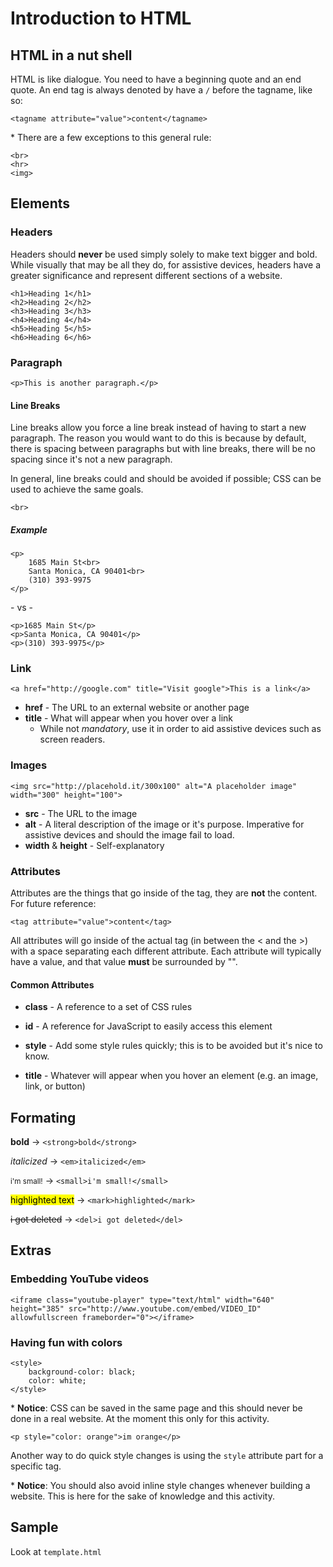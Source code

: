 Introduction to HTML
===

## HTML in a nut shell

HTML is like dialogue. You need to have a beginning quote and an end quote. An end tag is always denoted by have a `/` before the tagname, like so:

    <tagname attribute="value">content</tagname>

\* There are a few exceptions to this general rule:

    <br>
    <hr>
    <img>

## Elements

### Headers

Headers should **never** be used simply solely to make text bigger and bold. While visually that may be all they do, for assistive devices, headers have a greater significance and represent different sections of a website.

    <h1>Heading 1</h1>
    <h2>Heading 2</h2>
    <h3>Heading 3</h3>
    <h4>Heading 4</h4>
    <h5>Heading 5</h5>
    <h6>Heading 6</h6>

### Paragraph

    <p>This is another paragraph.</p>

#### Line Breaks

Line breaks allow you force a line break instead of having to start a new paragraph. The reason you would want to do this is because by default, there is spacing between paragraphs but with line breaks, there will be no spacing since it's not a new paragraph.

In general, line breaks could and should be avoided if possible; CSS can be used to achieve the same goals.

    <br>

##### Example

    <p>
        1685 Main St<br>
        Santa Monica, CA 90401<br>
        (310) 393-9975
    </p>

\- vs \-


    <p>1685 Main St</p>
    <p>Santa Monica, CA 90401</p>
    <p>(310) 393-9975</p>


### Link

    <a href="http://google.com" title="Visit google">This is a link</a>

- **href** - The URL to an external website or another page
- **title** - What will appear when you hover over a link
    - While not *mandatory*, use it in order to aid assistive devices such as screen readers.

### Images

    <img src="http://placehold.it/300x100" alt="A placeholder image" width="300" height="100">

- **src** - The URL to the image
- **alt** - A literal description of the image or it's purpose. Imperative for assistive devices and should the image fail to load.
- **width** & **height** - Self-explanatory

### Attributes

Attributes are the things that go inside of the tag, they are **not** the content. For future reference:

    <tag attribute="value">content</tag>

All attributes will go inside of the actual tag (in between the < and the >) with a space separating each different attribute. Each attribute will typically have a value, and that value **must** be surrounded by "".

#### Common Attributes

- **class** - A reference to a set of CSS rules
    
- **id** - A reference for JavaScript to easily access this element

- **style** - Add some style rules quickly; this is to be avoided but it's nice to know.

- **title** - Whatever will appear when you hover an element (e.g. an image, link, or button)

## Formating

__bold__ -> `<strong>bold</strong>`

_italicized_ -> `<em>italicized</em>`

<small>i'm small!</small> -> `<small>i'm small!</small>`

<mark>highlighted text</mark> -> `<mark>highlighted</mark>`

<del>i got deleted</del> -> `<del>i got deleted</del>`

## Extras

### Embedding YouTube videos

    <iframe class="youtube-player" type="text/html" width="640" height="385" src="http://www.youtube.com/embed/VIDEO_ID" allowfullscreen frameborder="0"></iframe>

### Having fun with colors

    <style>
        background-color: black;
        color: white;
    </style>

\* __Notice__: CSS can be saved in the same page and this should never be done in a real website. At the moment this only for this activity.

    <p style="color: orange">im orange</p>

Another way to do quick style changes is using the `style` attribute part for a specific tag.

\* __Notice__: You should also avoid inline style changes whenever building a website. This is here for the sake of knowledge and this activity.

## Sample

Look at `template.html`